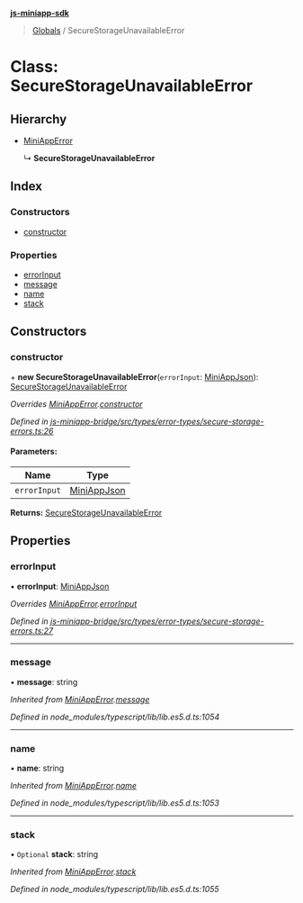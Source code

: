 **[js-miniapp-sdk](../README.md)**

> [Globals](../README.md) / SecureStorageUnavailableError

# Class: SecureStorageUnavailableError

## Hierarchy

* [MiniAppError](miniapperror.md)

  ↳ **SecureStorageUnavailableError**

## Index

### Constructors

* [constructor](securestorageunavailableerror.md#constructor)

### Properties

* [errorInput](securestorageunavailableerror.md#errorinput)
* [message](securestorageunavailableerror.md#message)
* [name](securestorageunavailableerror.md#name)
* [stack](securestorageunavailableerror.md#stack)

## Constructors

### constructor

\+ **new SecureStorageUnavailableError**(`errorInput`: [MiniAppJson](../interfaces/miniappjson.md)): [SecureStorageUnavailableError](securestorageunavailableerror.md)

*Overrides [MiniAppError](miniapperror.md).[constructor](miniapperror.md#constructor)*

*Defined in [js-miniapp-bridge/src/types/error-types/secure-storage-errors.ts:26](https://github.com/rakutentech/js-miniapp/blob/e6e9208/js-miniapp-bridge/src/types/error-types/secure-storage-errors.ts#L26)*

#### Parameters:

Name | Type |
------ | ------ |
`errorInput` | [MiniAppJson](../interfaces/miniappjson.md) |

**Returns:** [SecureStorageUnavailableError](securestorageunavailableerror.md)

## Properties

### errorInput

•  **errorInput**: [MiniAppJson](../interfaces/miniappjson.md)

*Overrides [MiniAppError](miniapperror.md).[errorInput](miniapperror.md#errorinput)*

*Defined in [js-miniapp-bridge/src/types/error-types/secure-storage-errors.ts:27](https://github.com/rakutentech/js-miniapp/blob/e6e9208/js-miniapp-bridge/src/types/error-types/secure-storage-errors.ts#L27)*

___

### message

•  **message**: string

*Inherited from [MiniAppError](miniapperror.md).[message](miniapperror.md#message)*

*Defined in node_modules/typescript/lib/lib.es5.d.ts:1054*

___

### name

•  **name**: string

*Inherited from [MiniAppError](miniapperror.md).[name](miniapperror.md#name)*

*Defined in node_modules/typescript/lib/lib.es5.d.ts:1053*

___

### stack

• `Optional` **stack**: string

*Inherited from [MiniAppError](miniapperror.md).[stack](miniapperror.md#stack)*

*Defined in node_modules/typescript/lib/lib.es5.d.ts:1055*
